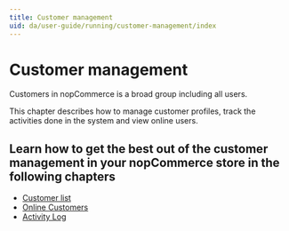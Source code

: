 ```yaml
---
title: Customer management
uid: da/user-guide/running/customer-management/index
---
```


# Customer management

Customers in nopCommerce is a broad group including all users.

This chapter describes how to manage customer profiles, track the activities done in the system and view online users.

## Learn how to get the best out of the customer management in your nopCommerce store in the following chapters

* [Customer list](xref:da/user-guide/running/customer-management/customer-list)
* [Online Customers](xref:da/user-guide/running/customer-management/online-customers)
* [Activity Log](xref:da/user-guide/running/customer-management/activity-log)